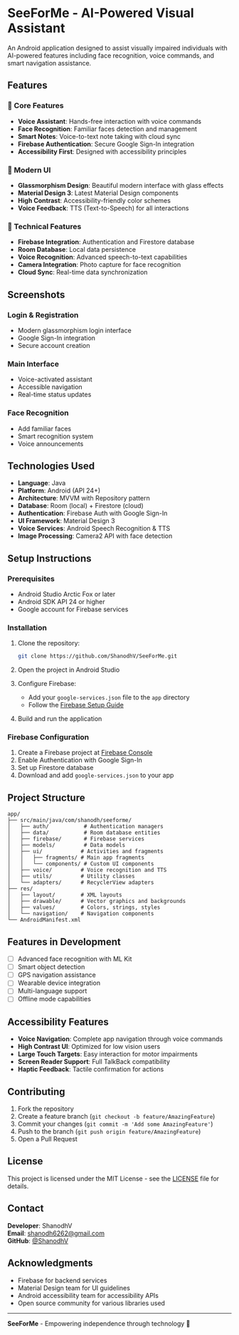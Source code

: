 # SeeForMe - AI-Powered Visual Assistant

An Android application designed to assist visually impaired individuals with AI-powered features including face recognition, voice commands, and smart navigation assistance.

## Features

### 🎯 Core Features
- **Voice Assistant**: Hands-free interaction with voice commands
- **Face Recognition**: Familiar faces detection and management
- **Smart Notes**: Voice-to-text note taking with cloud sync
- **Firebase Authentication**: Secure Google Sign-In integration
- **Accessibility First**: Designed with accessibility principles

### 🎨 Modern UI
- **Glassmorphism Design**: Beautiful modern interface with glass effects
- **Material Design 3**: Latest Material Design components
- **High Contrast**: Accessibility-friendly color schemes
- **Voice Feedback**: TTS (Text-to-Speech) for all interactions

### 🔧 Technical Features
- **Firebase Integration**: Authentication and Firestore database
- **Room Database**: Local data persistence
- **Voice Recognition**: Advanced speech-to-text capabilities
- **Camera Integration**: Photo capture for face recognition
- **Cloud Sync**: Real-time data synchronization

## Screenshots

### Login & Registration
- Modern glassmorphism login interface
- Google Sign-In integration
- Secure account creation

### Main Interface
- Voice-activated assistant
- Accessible navigation
- Real-time status updates

### Face Recognition
- Add familiar faces
- Smart recognition system
- Voice announcements

## Technologies Used

- **Language**: Java
- **Platform**: Android (API 24+)
- **Architecture**: MVVM with Repository pattern
- **Database**: Room (local) + Firestore (cloud)
- **Authentication**: Firebase Auth with Google Sign-In
- **UI Framework**: Material Design 3
- **Voice Services**: Android Speech Recognition & TTS
- **Image Processing**: Camera2 API with face detection

## Setup Instructions

### Prerequisites
- Android Studio Arctic Fox or later
- Android SDK API 24 or higher
- Google account for Firebase services

### Installation
1. Clone the repository:
   ```bash
   git clone https://github.com/ShanodhV/SeeForMe.git
   ```

2. Open the project in Android Studio

3. Configure Firebase:
   - Add your `google-services.json` file to the `app` directory
   - Follow the [Firebase Setup Guide](FIREBASE_SETUP.md)

4. Build and run the application

### Firebase Configuration
1. Create a Firebase project at [Firebase Console](https://console.firebase.google.com)
2. Enable Authentication with Google Sign-In
3. Set up Firestore database
4. Download and add `google-services.json` to your app

## Project Structure

```
app/
├── src/main/java/com/shanodh/seeforme/
│   ├── auth/           # Authentication managers
│   ├── data/           # Room database entities
│   ├── firebase/       # Firebase services
│   ├── models/         # Data models
│   ├── ui/            # Activities and fragments
│   │   ├── fragments/ # Main app fragments
│   │   └── components/ # Custom UI components
│   ├── voice/         # Voice recognition and TTS
│   ├── utils/         # Utility classes
│   └── adapters/      # RecyclerView adapters
├── res/
│   ├── layout/        # XML layouts
│   ├── drawable/      # Vector graphics and backgrounds
│   ├── values/        # Colors, strings, styles
│   └── navigation/    # Navigation components
└── AndroidManifest.xml
```

## Features in Development

- [ ] Advanced face recognition with ML Kit
- [ ] Smart object detection
- [ ] GPS navigation assistance
- [ ] Wearable device integration
- [ ] Multi-language support
- [ ] Offline mode capabilities

## Accessibility Features

- **Voice Navigation**: Complete app navigation through voice commands
- **High Contrast UI**: Optimized for low vision users
- **Large Touch Targets**: Easy interaction for motor impairments
- **Screen Reader Support**: Full TalkBack compatibility
- **Haptic Feedback**: Tactile confirmation for actions

## Contributing

1. Fork the repository
2. Create a feature branch (`git checkout -b feature/AmazingFeature`)
3. Commit your changes (`git commit -m 'Add some AmazingFeature'`)
4. Push to the branch (`git push origin feature/AmazingFeature`)
5. Open a Pull Request

## License

This project is licensed under the MIT License - see the [LICENSE](LICENSE) file for details.

## Contact

**Developer**: ShanodhV  
**Email**: shanodh6262@gmail.com  
**GitHub**: [@ShanodhV](https://github.com/ShanodhV)

## Acknowledgments

- Firebase for backend services
- Material Design team for UI guidelines
- Android accessibility team for accessibility APIs
- Open source community for various libraries used

---

**SeeForMe** - Empowering independence through technology 🌟
